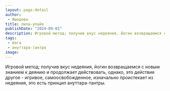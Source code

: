 ```yaml
---
layout: page-detail
author:
 - Яшодеви
title: лила-упайя
publishDate: "2024-09-01"
description: Игровой метод; получив вкус недеяния, йогин возвращаемся с новым знанием к деянию и продолжает действовать, однако, это действие другое - игривое, самоосвобожденное, изначально проистекает из недеяния, это есть принцип ануттара-тантры.
tags:
 - йога
 - ануттара-тантра
image: 
---
```


Игровой метод; получив вкус недеяния, йогин возвращаемся с новым знанием к деянию и продолжает действовать, однако, это действие другое - игривое, самоосвобожденное, изначально проистекает из недеяния, это есть принцип ануттара-тантры.

